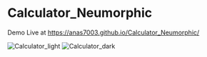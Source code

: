# Calculator_Neumorphic
Demo Live at https://anas7003.github.io/Calculator_Neumorphic/

![Calculator_light](https://user-images.githubusercontent.com/111463267/194747431-bd6cca13-966f-4b7f-ad06-88d37bf5efc6.jpg)
![Calculator_dark](https://user-images.githubusercontent.com/111463267/194747443-287aad35-d89b-46a3-9715-7ad82a2ab58a.jpg)
